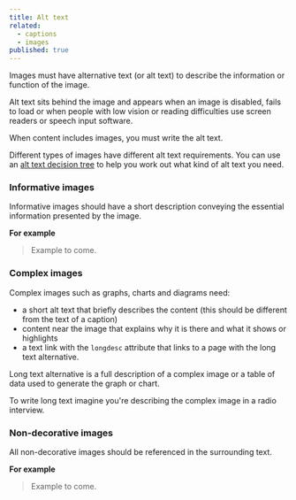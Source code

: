 ```yaml
---
title: Alt text
related:
  - captions
  - images
published: true
---
```


Images must have alternative text (or alt text) to describe the information or function of the image.

Alt text sits behind the image and appears when an image is disabled, fails to load or when people with low vision or reading difficulties use screen readers or speech input software.

When content includes images, you must write the alt text.

Different types of images have different alt text requirements. You can use an [alt text decision tree](https://www.w3.org/WAI/tutorials/images/decision-tree/) to help you work out what kind of alt text you need.

### Informative images

Informative images should have a short description conveying the essential information presented by the image.

**For example**

> Example to come.

### Complex images

Complex images such as graphs, charts and diagrams need:

- a short alt text that briefly describes the content (this should be different from the text of a caption)
- content near the image that explains why it is there and what it shows or highlights
- a text link with the `longdesc` attribute that links to a page with the long text alternative.

Long text alternative is a full description of a complex image or a table of data used to generate the graph or chart.

To write long text imagine you're describing the complex image in a radio interview.

### Non-decorative images

All non-decorative images should be referenced in the surrounding text.

**For example**

> Example to come.
